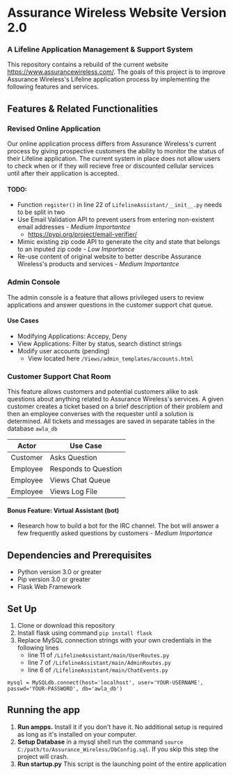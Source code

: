 # Assurance Wireless Website Version 2.0
### A Lifeline Application Management & Support System 
This repository contains a rebuild of the current website https://www.assurancewireless.com/. The goals of this project is to improve Assurance Wireless's Lifeline application process by implementing the following features and services.

## Features & Related Functionalities 
### Revised Online Application
Our online application process differs from Assurance Wireless's current process by giving prospective customers the ability to monitor the status of their Lifeline application. The current system in place does not allow users to check when or if they will recieve free or discounted cellular services until after their application is accepted.

#### TODO:
* Function `register()` in line 22 of `LifelineAssistant/__init__.py` needs to be split in two
* Use Email Validation API to prevent users from entering non-existent email addresses - *Medium Importantce*
  * https://pypi.org/project/email-verifier/
* Mimic existing zip code API to generate the city and state that belongs to an inputed zip code - *Low Importance*
* Re-use content of original website to better describe Assurance Wireless's products and services - *Medium Importantce*

### Admin Console
The admin console is a feature that allows privileged users to review applications and answer questions in the customer support chat queue.

#### Use Cases
* Modifying Applications: Accepy, Deny
* View Applications: Filter by status, search distinct strings
* Modify user accounts (pending)
   * View located here `/Views/admin_templates/accounts.html`

### Customer Support Chat Room
This feature allows customers and potential customers alike to ask questions about anything related to Assurance Wireless's services.
A given customer creates a ticket based on a brief description of their problem and then an employee converses with the requester until a solution is determined.
All tickets and messages are saved in separate tables in the database `awla_db`
 
| Actor | Use Case |
| --- | --- |
| Customer | Asks Question |
| Employee | Responds to Question |
| Employee | Views Chat Queue |
| Employee | Views Log File |

#### Bonus Feature: Virtual Assistant (bot)
* Research how to build a bot for the IRC channel. The bot will answer a few frequently asked questions by customers - *Medium Importance*

## Dependencies and Prerequisites
* Python version 3.0 or greater 
* Pip version 3.0 or greater
* Flask Web Framework

## Set Up
1. Clone or download this repository
2. Install flask using command `pip install flask`
3. Replace MySQL connection strings with your own credentials in the following lines
    * line 11 of `/LifelineAssistant/main/UserRoutes.py`
    * line 7 of `/LifelineAssistant/main/AdminRoutes.py`
    * line 6 of `/LifelineAssistant/main/ChatEvents.py`
```
mysql = MySQLdb.connect(host='localhost', user='YOUR-USERNAME', passwd='YOUR-PASSWORD', db='awla_db')
```

## Running the app 
1) **Run ampps.** Install it if you don't have it. No additional setup is required as long as it's installed on your computer.
2) **Setup Database** in a mysql shell run the command `source C:/path/to/Assurance_Wireless/DbConfig.sql`. If you skip this step the project will crash.
3) **Run startup.py** This script is the launching point of the entire application

